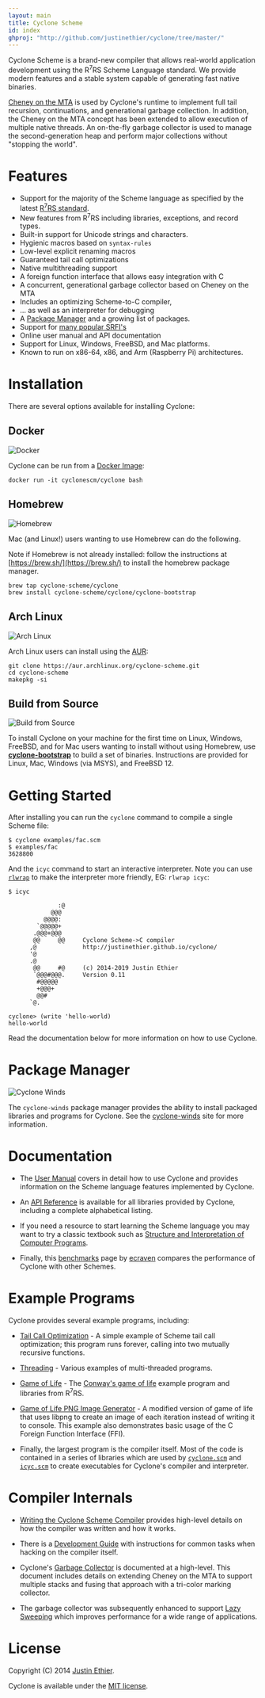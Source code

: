 ```yaml
---
layout: main
title: Cyclone Scheme
id: index
ghproj: "http://github.com/justinethier/cyclone/tree/master/"
---
```


Cyclone Scheme is a brand-new compiler that allows real-world application development using the R<sup>7</sup>RS Scheme Language standard. We provide modern features and a stable system capable of generating fast native binaries.

[Cheney on the MTA](https://github.com/justinethier/cyclone/raw/master/docs/research-papers/CheneyMTA.pdf) is used by Cyclone's runtime to implement full tail recursion, continuations, and generational garbage collection. In addition, the Cheney on the MTA concept has been extended to allow execution of multiple native threads. An on-the-fly garbage collector is used to manage the second-generation heap and perform major collections without "stopping the world".

# Features

- Support for the majority of the Scheme language as specified by the latest [R<sup>7</sup>RS standard](docs/Scheme-Language-Compliance.md). 
- New features from R<sup>7</sup>RS including libraries, exceptions, and record types.
- Built-in support for Unicode strings and characters.
- Hygienic macros based on `syntax-rules`
- Low-level explicit renaming macros
- Guaranteed tail call optimizations
- Native multithreading support
- A foreign function interface that allows easy integration with C
- A concurrent, generational garbage collector based on Cheney on the MTA
- Includes an optimizing Scheme-to-C compiler,
- ... as well as an interpreter for debugging
- A [Package Manager](https://github.com/cyclone-scheme/cyclone-winds) and a growing list of packages.
- Support for [many popular SRFI's](docs/API.md#srfi-libraries)
- Online user manual and API documentation
- Support for Linux, Windows, FreeBSD, and Mac platforms. 
- Known to run on x86-64, x86, and Arm (Raspberry Pi) architectures.

# Installation

There are several options available for installing Cyclone:

## Docker 
![Docker](docs/images/docker-thumb.png "Docker")

Cyclone can be run from a [Docker Image](https://hub.docker.com/r/cyclonescm/cyclone):
    
    docker run -it cyclonescm/cyclone bash
    
## Homebrew 
![Homebrew](docs/images/homebrew-thumb.png "Homebrew")

Mac (and Linux!) users wanting to use Homebrew can do the following.

Note if Homebrew is not already installed: follow the instructions at [https://brew.sh/](https://brew.sh/) to install the homebrew package manager. 

    brew tap cyclone-scheme/cyclone
    brew install cyclone-scheme/cyclone/cyclone-bootstrap

## Arch Linux 
![Arch Linux](docs/images/arch-linux-thumb.png "Arch Linux")

Arch Linux users can install using the [AUR](https://aur.archlinux.org/packages/cyclone-scheme/):

    git clone https://aur.archlinux.org/cyclone-scheme.git
    cd cyclone-scheme
    makepkg -si

## Build from Source
![Build from Source](docs/images/build-thumb.png "Build from Source")

To install Cyclone on your machine for the first time on Linux, Windows, FreeBSD, and for Mac users wanting to install without using Homebrew, use [**cyclone-bootstrap**](https://github.com/justinethier/cyclone-bootstrap) to build a set of binaries. Instructions are provided for Linux, Mac, Windows (via MSYS), and FreeBSD 12.

# Getting Started

After installing you can run the `cyclone` command to compile a single Scheme file:

    $ cyclone examples/fac.scm
    $ examples/fac
    3628800
    
And the `icyc` command to start an interactive interpreter. Note you can use [`rlwrap`](http://linux.die.net/man/1/rlwrap) to make the interpreter more friendly, EG: `rlwrap icyc`:

    $ icyc
    
                  :@
                @@@
              @@@@:
            `@@@@@+
           .@@@+@@@      
           @@     @@     Cyclone Scheme->C compiler
          ,@             http://justinethier.github.io/cyclone/
          '@
          .@
           @@     #@     (c) 2014-2019 Justin Ethier
           `@@@#@@@.     Version 0.11
            #@@@@@
            +@@@+
            @@#
          `@.
       
    cyclone> (write 'hello-world)
    hello-world

Read the documentation below for more information on how to use Cyclone.

# Package Manager

![Cyclone Winds](docs/images/cyclone-winds-small.png "Cyclone Winds")

The `cyclone-winds` package manager provides the ability to install packaged libraries and programs for Cyclone. See the [cyclone-winds](https://github.com/cyclone-scheme/cyclone-winds#cyclone-winds) site for more information.

# Documentation

- The [User Manual](docs/User-Manual) covers in detail how to use Cyclone and provides information on the Scheme language features implemented by Cyclone.

- An [API Reference](docs/API) is available for all libraries provided by Cyclone, including a complete alphabetical listing.

- If you need a resource to start learning the Scheme language you may want to try a classic textbook such as [Structure and Interpretation of Computer Programs](https://mitpress.mit.edu/sicp/full-text/book/book.html).

- Finally, this [benchmarks](http://ecraven.github.io/r7rs-benchmarks/benchmark.html) page by [ecraven](https://github.com/ecraven) compares the performance of Cyclone with other Schemes.

# Example Programs

Cyclone provides several example programs, including:

- [Tail Call Optimization](https://github.com/justinethier/cyclone/blob/master/examples/tail-call-optimization.scm) - A simple example of Scheme tail call optimization; this program runs forever, calling into two mutually recursive functions.

- [Threading](https://github.com/justinethier/cyclone/blob/master/examples/threading) - Various examples of multi-threaded programs.

- [Game of Life](https://github.com/justinethier/cyclone/blob/master/examples/game-of-life) - The [Conway's game of life](https://en.wikipedia.org/wiki/Conway%27s_Game_of_Life) example program and libraries from R<sup>7</sup>RS.

- [Game of Life PNG Image Generator](https://github.com/justinethier/cyclone/blob/master/examples/game-of-life-png) - A modified version of game of life that uses libpng to create an image of each iteration instead of writing it to console. This example also demonstrates basic usage of the C Foreign Function Interface (FFI).

- Finally, the largest program is the compiler itself. Most of the code is contained in a series of libraries which are used by [`cyclone.scm`](cyclone.scm) and [`icyc.scm`](icyc.scm) to create executables for Cyclone's compiler and interpreter.

# Compiler Internals

- [Writing the Cyclone Scheme Compiler](docs/Writing-the-Cyclone-Scheme-Compiler-Revised-2017) provides high-level details on how the compiler was written and how it works.

- There is a [Development Guide](docs/Development) with instructions for common tasks when hacking on the compiler itself.

- Cyclone's [Garbage Collector](docs/Garbage-Collector) is documented at a high-level. This document includes details on extending Cheney on the MTA to support multiple stacks and fusing that approach with a tri-color marking collector.

- The garbage collector was subsequently enhanced to support [Lazy Sweeping](docs/Garbage-Collection-Using-Lazy-Sweeping) which improves performance for a wide range of applications.

# License

Copyright (C) 2014 [Justin Ethier](http://github.com/justinethier).

Cyclone is available under the [MIT license](http://www.opensource.org/licenses/mit-license.php).
